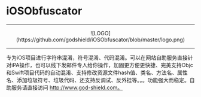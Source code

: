 # iOSObfuscator
***
<center>![LOGO](https://github.com/godshield/iOSObfuscator/blob/master/logo.png)</center>

***


专为iOS项目进行字符串混淆，符号混淆、代码混淆。可以在网站自助服务直接针对iPA操作，也可以线下发邮件专人给你操作，加固更方便更快捷、完美支持Objc和Swift项目代码的自动混淆、支持修改资源文件hash值、类名、方法名、属性名、添加垃圾符号、垃圾代码、还支持反调试、反外挂等。。。功能强大而稳定。自助服务请直接访问 http://www.god-shield.com。
